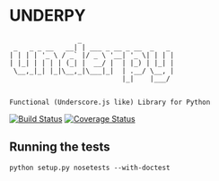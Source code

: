 # UNDERPY

```
                 _
 _   _ _ __   __| | ___ _ __ _ __  _   _
| | | | '_ \ / _` |/ _ \ '__| '_ \| | | |
| |_| | | | | (_| |  __/ |  | |_) | |_| |
 \__,_|_| |_|\__,_|\___|_|  | .__/ \__, |
                            |_|    |___/


Functional (Underscore.js like) Library for Python
```

[![Build Status](https://travis-ci.org/ramonski/underpy.png)](https://travis-ci.org/ramonski/underpy)
[![Coverage Status](https://raw.github.com/gittip/shields.io/master/static/coveralls/coveralls_100.png)](https://coveralls.io/r/ramonski/underpy?branch=master)


## Running the tests

```
python setup.py nosetests --with-doctest
```
